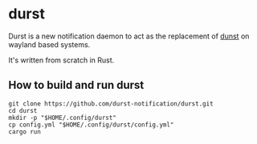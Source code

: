 # durst

Durst is a new notification daemon to act as the replacement of [dunst](https://github.com/dunst-project/dunst) on wayland based systems.

It's written from scratch in Rust.

## How to build and run durst
```
git clone https://github.com/durst-notification/durst.git
cd durst
mkdir -p "$HOME/.config/durst"
cp config.yml "$HOME/.config/durst/config.yml"
cargo run
```
